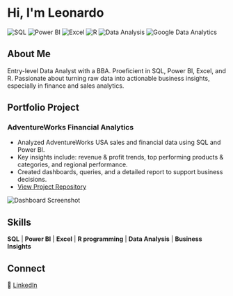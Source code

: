 # Hi, I'm Leonardo

![SQL](https://img.shields.io/badge/SQL-Skills-blue)
![Power BI](https://img.shields.io/badge/Power%20BI-Skills-yellow)
![Excel](https://img.shields.io/badge/Excel-Skills-green)
![R](https://img.shields.io/badge/R-Skills-blue)
![Data Analysis](https://img.shields.io/badge/Data%20Analysis-Skills-red)
![Google Data Analytics](https://img.shields.io/badge/Google%20Data%20Analytics-Certification-brightgreen)

## About Me
Entry-level Data Analyst with a BBA. Proeficient in SQL, Power BI, Excel, and R. Passionate about turning raw data into actionable business insights, especially in finance and sales analytics. 

## Portfolio Project
### AdventureWorks Financial Analytics
- Analyzed AdventureWorks USA sales and financial data using SQL and Power BI.
- Key insights include: revenue & profit trends, top performing products & categories, and regional performance.
- Created dashboards, queries, and a detailed report to support business decisions.
- [View Project Repository](https://github.com/Leomgama/US-Sales-Performance-AdventureWorks)

![Dashboard Screenshot](https://github.com/Leomgama/US-Sales-Performance-AdventureWorks/raw/main/Screenshots%20PowerBI/##executive%20overview.png)

  ## Skills
  **SQL** | **Power BI** | **Excel** | **R programming** | **Data Analysis** | **Business Insights**

  ## Connect
 💼 [LinkedIn](https://www.linkedin.com/in/leonardo-gama-a99648279/)
